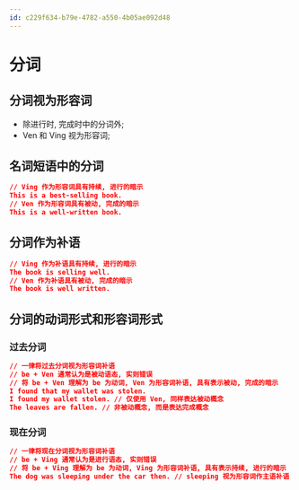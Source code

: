 ```yaml
---
id: c229f634-b79e-4782-a550-4b05ae092d48
---
```


# 分词

## 分词视为形容词

- 除进行时, 完成时中的分词外;
- Ven 和 Ving 视为形容词;

## 名词短语中的分词

```json
// Ving 作为形容词具有持续, 进行的暗示
This is a best-selling book.
// Ven 作为形容词具有被动, 完成的暗示
This is a well-written book.
```

## 分词作为补语

```json
// Ving 作为补语具有持续, 进行的暗示
The book is selling well.
// Ven 作为补语具有被动, 完成的暗示
The book is well written.
```

## 分词的动词形式和形容词形式

### 过去分词

```json
// 一律将过去分词视为形容词补语
// be + Ven 通常认为是被动语态, 实则错误
// 将 be + Ven 理解为 be 为动词, Ven 为形容词补语, 具有表示被动, 完成的暗示
I found that my wallet was stolen.
I found my wallet stolen. // 仅使用 Ven, 同样表达被动概念
The leaves are fallen. // 非被动概念, 而是表达完成概念
```

### 现在分词

```json
// 一律将现在分词视为形容词补语
// be + Ving 通常认为是进行语态, 实则错误
// 将 be + Ving 理解为 be 为动词, Ving 为形容词补语, 具有表示持续, 进行的暗示
The dog was sleeping under the car then. // sleeping 视为形容词作主语补语
```
